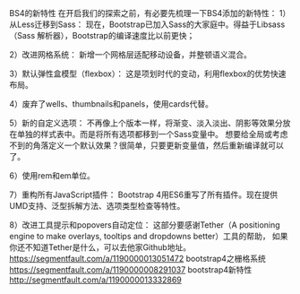 




BS4的新特性
在开启我们的探索之前，有必要先梳理一下BS4添加的新特性：
1）从Less迁移到Sass： 
现在，Bootstrap已加入Sass的大家庭中。得益于Libsass（Sass 解析器），Bootstrap的编译速度比以前更快；

2）改进网格系统：
新增一个网格层适配移动设备，并整顿语义混合。

3）默认弹性盒模型（flexbox）：
这是项划时代的变动，利用flexbox的优势快速布局。

4）废弃了wells、thumbnails和panels，使用cards代替。

5）新的自定义选项：
不再像上个版本一样，将渐变、淡入淡出、阴影等效果分放在单独的样式表中。而是将所有选项都移到一个Sass变量中。
想要给全局或考虑不到的角落定义一个默认效果？很简单，只要更新变量值，然后重新编译就可以了。

6）使用rem和em单位。

7）重构所有JavaScript插件：
Bootstrap 4用ES6重写了所有插件。现在提供UMD支持、泛型拆解方法、选项类型检查等特性。

8）改进工具提示和popovers自动定位：
这部分要感谢Tether（A positioning engine to make overlays, tooltips and dropdowns better）工具的帮助，
如果你还不知道Tether是什么，可以去他家Github地址。
https://segmentfault.com/a/1190000013051472 bootstrap4之栅格系统
https://segmentfault.com/a/1190000008291037  bootstrap4新特性
http://segmentfault.com/a/1190000013332869